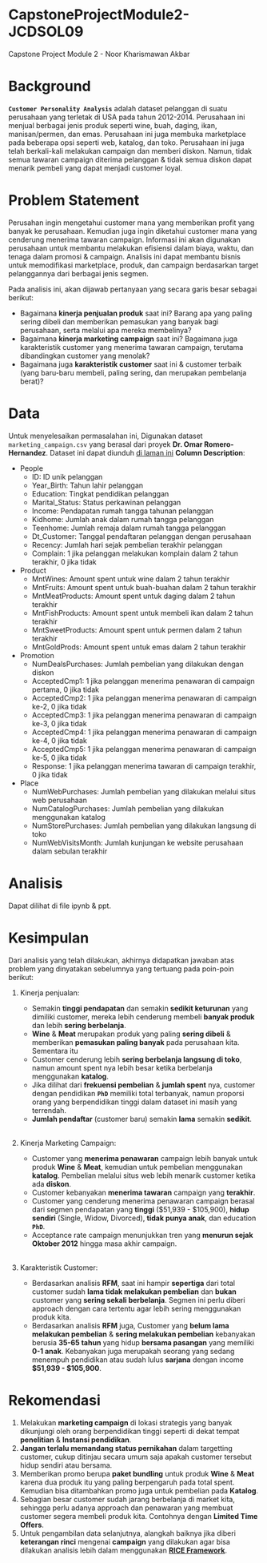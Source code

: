 # CapstoneProjectModule2-JCDSOL09
Capstone Project Module 2 - Noor Kharismawan Akbar

# Background
**`Customer Personality Analysis`** adalah dataset pelanggan di suatu perusahaan yang terletak di USA pada tahun 2012-2014. Perusahaan ini menjual berbagai jenis produk seperti wine, buah, daging, ikan, manisan/permen, dan emas. Perusahaan ini juga membuka marketplace pada beberapa opsi seperti web, katalog, dan toko. Perusahaan ini juga telah berkali-kali melakukan campaign dan memberi diskon. Namun, tidak semua tawaran campaign diterima pelanggan & tidak semua diskon dapat menarik pembeli yang dapat menjadi customer loyal.

# Problem Statement
Perusahan ingin mengetahui customer mana yang memberikan profit yang banyak ke perusahaan. Kemudian juga ingin diketahui customer mana yang cenderung menerima tawaran campaign. Informasi ini akan digunakan perusahaan untuk membantu melakukan efisiensi dalam biaya, waktu, dan tenaga dalam promosi & campaign. Analisis ini dapat membantu bisnis untuk memodifikasi marketplace, produk, dan campaign berdasarkan target pelanggannya dari berbagai jenis segmen.

Pada analisis ini, akan dijawab pertanyaan yang secara garis besar sebagai berikut:<br>
* Bagaimana **kinerja penjualan produk** saat ini? 
Barang apa yang paling sering dibeli dan memberikan pemasukan yang banyak bagi perusahaan, serta melalui apa mereka membelinya?
* Bagaimana **kinerja marketing campaign** saat ini?
Bagaimana juga karakteristik customer yang menerima tawaran campaign, terutama dibandingkan customer yang menolak?
* Bagaimana juga **karakteristik customer** saat ini & customer terbaik (yang baru-baru membeli, paling sering, dan merupakan pembelanja berat)?

# Data
Untuk menyelesaikan permasalahan ini, Digunakan dataset `marketing_campaign.csv` yang berasal dari proyek **Dr. Omar Romero-Hernandez**. Dataset ini dapat diunduh [di laman ini](https://www.kaggle.com/datasets/imakash3011/customer-personality-analysis)
**Column Description**:
* People
    * ID: ID unik pelanggan
    * Year_Birth: Tahun lahir pelanggan
    * Education: Tingkat pendidikan pelanggan
    * Marital_Status: Status perkawinan pelanggan
    * Income: Pendapatan rumah tangga tahunan pelanggan
    * Kidhome: Jumlah anak dalam rumah tangga pelanggan
    * Teenhome: Jumlah remaja dalam rumah tangga pelanggan
    * Dt_Customer: Tanggal pendaftaran pelanggan dengan perusahaan
    * Recency: Jumlah hari sejak pembelian terakhir pelanggan
    * Complain: 1 jika pelanggan melakukan komplain dalam 2 tahun terakhir, 0 jika tidak
* Product
    * MntWines: Amount spent untuk wine dalam 2 tahun terakhir
    * MntFruits: Amount spent untuk buah-buahan dalam 2 tahun terakhir
    * MntMeatProducts: Amount spent untuk daging dalam 2 tahun terakhir
    * MntFishProducts: Amount spent untuk membeli ikan dalam 2 tahun terakhir
    * MntSweetProducts: Amount spent untuk permen dalam 2 tahun terakhir
    * MntGoldProds: Amount spent untuk emas dalam 2 tahun terakhir
* Promotion
    * NumDealsPurchases: Jumlah pembelian yang dilakukan dengan diskon
    * AcceptedCmp1: 1 jika pelanggan menerima penawaran di campaign pertama, 0 jika tidak
    * AcceptedCmp2: 1 jika pelanggan menerima penawaran di campaign ke-2, 0 jika tidak
    * AcceptedCmp3: 1 jika pelanggan menerima penawaran di campaign ke-3, 0 jika tidak
    * AcceptedCmp4: 1 jika pelanggan menerima penawaran di campaign ke-4, 0 jika tidak
    * AcceptedCmp5: 1 jika pelanggan menerima penawaran di campaign ke-5, 0 jika tidak
    * Response: 1 jika pelanggan menerima tawaran di campaign terakhir, 0 jika tidak
* Place
    * NumWebPurchases: Jumlah pembelian yang dilakukan melalui situs web perusahaan
    * NumCatalogPurchases: Jumlah pembelian yang dilakukan menggunakan katalog
    * NumStorePurchases: Jumlah pembelian yang dilakukan langsung di toko
    * NumWebVisitsMonth: Jumlah kunjungan ke website perusahaan dalam sebulan terakhir
    
# Analisis
Dapat dilihat di file ipynb & ppt.

# Kesimpulan
Dari analisis yang telah dilakukan, akhirnya didapatkan jawaban atas problem yang dinyatakan sebelumnya yang tertuang pada poin-poin berikut:
1. Kinerja penjualan:
    * Semakin **tinggi pendapatan** dan semakin **sedikit keturunan** yang dimiliki customer, mereka lebih cenderung membeli **banyak produk** dan lebih **sering berbelanja**.
    * **Wine** & **Meat** merupakan produk yang paling **sering dibeli** & memberikan **pemasukan paling banyak** pada perusahaan kita. Sementara itu
    * Customer cenderung lebih **sering berbelanja langsung di toko**, namun amount spent nya lebih besar ketika berbelanja menggunakan **katalog**.
    * Jika dilihat dari **frekuensi pembelian** & **jumlah spent** nya, customer dengan pendidikan **`PhD`** memiliki total terbanyak, namun proporsi orang yang berpendidikan tinggi dalam dataset ini masih yang terrendah.
    * **Jumlah pendaftar** (customer baru) semakin **lama** semakin **sedikit**.<br><br>

2. Kinerja Marketing Campaign:
    * Customer yang **menerima penawaran** campaign lebih banyak untuk produk **Wine** & **Meat**, kemudian untuk pembelian menggunakan **katalog**. Pembelian melalui situs web lebih menarik customer ketika ada **diskon**.
    * Customer kebanyakan **menerima tawaran** campaign yang **terakhir**.
    * Customer yang cenderung menerima penawaran campaign berasal dari segmen pendapatan yang **tinggi** ($51,939 - $105,900), **hidup sendiri** (Single, Widow, Divorced), **tidak punya anak**, dan education **`PhD`**.
    * Acceptance rate campaign menunjukkan tren yang **menurun sejak Oktober 2012** hingga masa akhir campaign.<br><br>

3. Karakteristik Customer:
    * Berdasarkan analisis **RFM**, saat ini hampir **sepertiga** dari total customer sudah **lama tidak melakukan pembelian** dan **bukan** customer yang **sering sekali berbelanja**. Segmen ini perlu diberi approach dengan cara tertentu agar lebih sering menggunakan produk kita.
    * Berdasarkan analisis **RFM** juga, Customer yang **belum lama melakukan pembelian** & **sering melakukan pembelian** kebanyakan berusia **35-65 tahun** yang hidup **bersama pasangan** yang memiliki **0-1 anak**. Kebanyakan juga merupakah seorang yang sedang menempuh pendidikan atau sudah lulus **sarjana** dengan income **$51,939 - $105,900**.

# Rekomendasi
1. Melakukan **marketing campaign** di lokasi strategis yang banyak dikunjungi oleh orang berpendidikan tinggi seperti di dekat tempat **penelitian** & **Instansi pendidikan**.
2. **Jangan terlalu memandang status pernikahan** dalam targetting customer, cukup ditinjau secara umum saja apakah customer tersebut hidup sendiri atau bersama.
3. Memberikan promo berupa **paket bundling** untuk produk **Wine** & **Meat** karena dua produk itu yang paling berpengaruh pada total spent. Kemudian bisa ditambahkan promo juga untuk pembelian pada **Katalog**.
4. Sebagian besar customer sudah jarang berbelanja di market kita, sehingga perlu adanya approach dan penawaran yang membuat customer segera membeli produk kita. Contohnya dengan **Limited Time Offers**.
5. Untuk pengambilan data selanjutnya, alangkah baiknya jika diberi **keterangan rinci** mengenai **campaign** yang dilakukan agar bisa dilakukan analisis lebih dalam menggunakan [**RICE Framework**](https://www.productplan.com/glossary/rice-scoring-model/).
